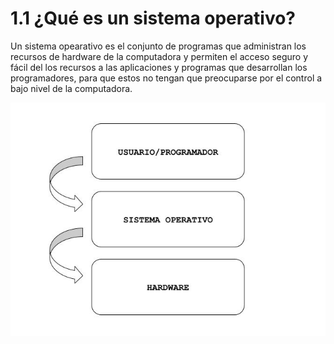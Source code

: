 # 1.1 ¿Qué es un sistema operativo?

Un sistema opearativo es el conjunto de programas que administran los recursos de hardware de la computadora y permiten el acceso seguro y fácil del los recursos a las aplicaciones y programas que desarrollan los programadores, para que estos no tengan que preocuparse por el control a bajo nivel de la computadora. 

![](../src/1-SistemaOperativo-Que-es.jpg)